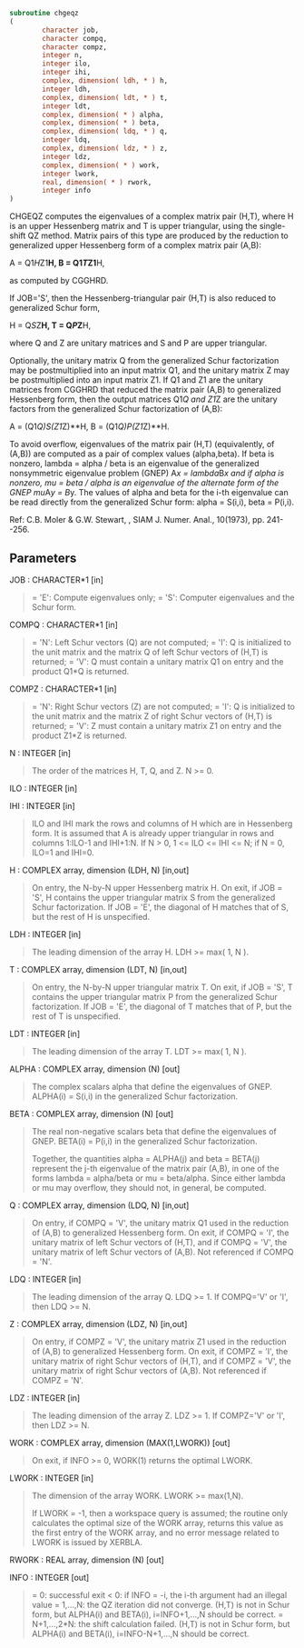 ```fortran
subroutine chgeqz
(
        character job,
        character compq,
        character compz,
        integer n,
        integer ilo,
        integer ihi,
        complex, dimension( ldh, * ) h,
        integer ldh,
        complex, dimension( ldt, * ) t,
        integer ldt,
        complex, dimension( * ) alpha,
        complex, dimension( * ) beta,
        complex, dimension( ldq, * ) q,
        integer ldq,
        complex, dimension( ldz, * ) z,
        integer ldz,
        complex, dimension( * ) work,
        integer lwork,
        real, dimension( * ) rwork,
        integer info
)
```

CHGEQZ computes the eigenvalues of a complex matrix pair (H,T),
where H is an upper Hessenberg matrix and T is upper triangular,
using the single-shift QZ method.
Matrix pairs of this type are produced by the reduction to
generalized upper Hessenberg form of a complex matrix pair (A,B):

A = Q1*H*Z1**H,  B = Q1*T*Z1**H,

as computed by CGGHRD.

If JOB='S', then the Hessenberg-triangular pair (H,T) is
also reduced to generalized Schur form,

H = Q*S*Z**H,  T = Q*P*Z**H,

where Q and Z are unitary matrices and S and P are upper triangular.

Optionally, the unitary matrix Q from the generalized Schur
factorization may be postmultiplied into an input matrix Q1, and the
unitary matrix Z may be postmultiplied into an input matrix Z1.
If Q1 and Z1 are the unitary matrices from CGGHRD that reduced
the matrix pair (A,B) to generalized Hessenberg form, then the output
matrices Q1*Q and Z1*Z are the unitary factors from the generalized
Schur factorization of (A,B):

A = (Q1*Q)*S*(Z1*Z)**H,  B = (Q1*Q)*P*(Z1*Z)**H.

To avoid overflow, eigenvalues of the matrix pair (H,T)
(equivalently, of (A,B)) are computed as a pair of complex values
(alpha,beta).  If beta is nonzero, lambda = alpha / beta is an
eigenvalue of the generalized nonsymmetric eigenvalue problem (GNEP)
A*x = lambda*B*x
and if alpha is nonzero, mu = beta / alpha is an eigenvalue of the
alternate form of the GNEP
mu*A*y = B*y.
The values of alpha and beta for the i-th eigenvalue can be read
directly from the generalized Schur form:  alpha = S(i,i),
beta = P(i,i).

Ref: C.B. Moler & G.W. Stewart, , SIAM J. Numer. Anal., 10(1973),
pp. 241--256.

## Parameters
JOB : CHARACTER*1 [in]
> = 'E': Compute eigenvalues only;
> = 'S': Computer eigenvalues and the Schur form.

COMPQ : CHARACTER*1 [in]
> = 'N': Left Schur vectors (Q) are not computed;
> = 'I': Q is initialized to the unit matrix and the matrix Q
> of left Schur vectors of (H,T) is returned;
> = 'V': Q must contain a unitary matrix Q1 on entry and
> the product Q1*Q is returned.

COMPZ : CHARACTER*1 [in]
> = 'N': Right Schur vectors (Z) are not computed;
> = 'I': Q is initialized to the unit matrix and the matrix Z
> of right Schur vectors of (H,T) is returned;
> = 'V': Z must contain a unitary matrix Z1 on entry and
> the product Z1*Z is returned.

N : INTEGER [in]
> The order of the matrices H, T, Q, and Z.  N >= 0.

ILO : INTEGER [in]

IHI : INTEGER [in]
> ILO and IHI mark the rows and columns of H which are in
> Hessenberg form.  It is assumed that A is already upper
> triangular in rows and columns 1:ILO-1 and IHI+1:N.
> If N > 0, 1 <= ILO <= IHI <= N; if N = 0, ILO=1 and IHI=0.

H : COMPLEX array, dimension (LDH, N) [in,out]
> On entry, the N-by-N upper Hessenberg matrix H.
> On exit, if JOB = 'S', H contains the upper triangular
> matrix S from the generalized Schur factorization.
> If JOB = 'E', the diagonal of H matches that of S, but
> the rest of H is unspecified.

LDH : INTEGER [in]
> The leading dimension of the array H.  LDH >= max( 1, N ).

T : COMPLEX array, dimension (LDT, N) [in,out]
> On entry, the N-by-N upper triangular matrix T.
> On exit, if JOB = 'S', T contains the upper triangular
> matrix P from the generalized Schur factorization.
> If JOB = 'E', the diagonal of T matches that of P, but
> the rest of T is unspecified.

LDT : INTEGER [in]
> The leading dimension of the array T.  LDT >= max( 1, N ).

ALPHA : COMPLEX array, dimension (N) [out]
> The complex scalars alpha that define the eigenvalues of
> GNEP.  ALPHA(i) = S(i,i) in the generalized Schur
> factorization.

BETA : COMPLEX array, dimension (N) [out]
> The real non-negative scalars beta that define the
> eigenvalues of GNEP.  BETA(i) = P(i,i) in the generalized
> Schur factorization.
> 
> Together, the quantities alpha = ALPHA(j) and beta = BETA(j)
> represent the j-th eigenvalue of the matrix pair (A,B), in
> one of the forms lambda = alpha/beta or mu = beta/alpha.
> Since either lambda or mu may overflow, they should not,
> in general, be computed.

Q : COMPLEX array, dimension (LDQ, N) [in,out]
> On entry, if COMPQ = 'V', the unitary matrix Q1 used in the
> reduction of (A,B) to generalized Hessenberg form.
> On exit, if COMPQ = 'I', the unitary matrix of left Schur
> vectors of (H,T), and if COMPQ = 'V', the unitary matrix of
> left Schur vectors of (A,B).
> Not referenced if COMPQ = 'N'.

LDQ : INTEGER [in]
> The leading dimension of the array Q.  LDQ >= 1.
> If COMPQ='V' or 'I', then LDQ >= N.

Z : COMPLEX array, dimension (LDZ, N) [in,out]
> On entry, if COMPZ = 'V', the unitary matrix Z1 used in the
> reduction of (A,B) to generalized Hessenberg form.
> On exit, if COMPZ = 'I', the unitary matrix of right Schur
> vectors of (H,T), and if COMPZ = 'V', the unitary matrix of
> right Schur vectors of (A,B).
> Not referenced if COMPZ = 'N'.

LDZ : INTEGER [in]
> The leading dimension of the array Z.  LDZ >= 1.
> If COMPZ='V' or 'I', then LDZ >= N.

WORK : COMPLEX array, dimension (MAX(1,LWORK)) [out]
> On exit, if INFO >= 0, WORK(1) returns the optimal LWORK.

LWORK : INTEGER [in]
> The dimension of the array WORK.  LWORK >= max(1,N).
> 
> If LWORK = -1, then a workspace query is assumed; the routine
> only calculates the optimal size of the WORK array, returns
> this value as the first entry of the WORK array, and no error
> message related to LWORK is issued by XERBLA.

RWORK : REAL array, dimension (N) [out]

INFO : INTEGER [out]
> = 0: successful exit
> < 0: if INFO = -i, the i-th argument had an illegal value
> = 1,...,N: the QZ iteration did not converge.  (H,T) is not
> in Schur form, but ALPHA(i) and BETA(i),
> i=INFO+1,...,N should be correct.
> = N+1,...,2*N: the shift calculation failed.  (H,T) is not
> in Schur form, but ALPHA(i) and BETA(i),
> i=INFO-N+1,...,N should be correct.
